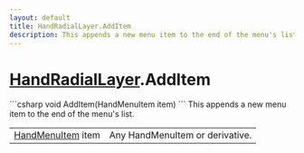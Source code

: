 ```yaml
---
layout: default
title: HandRadialLayer.AddItem
description: This appends a new menu item to the end of the menu's list.
---
```

# [HandRadialLayer]({{site.url}}/Pages/Reference/HandRadialLayer.html).AddItem

<div class='signature' markdown='1'>
```csharp
void AddItem(HandMenuItem item)
```
This appends a new menu item to the end of the menu's
list.
</div>

|  |  |
|--|--|
|[HandMenuItem]({{site.url}}/Pages/Reference/HandMenuItem.html) item|Any HandMenuItem or derivative.|




